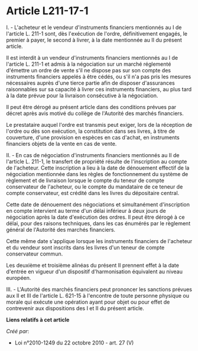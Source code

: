 # Article L211-17-1

I. - L'acheteur et le vendeur d'instruments financiers mentionnés au I de l'article L. 211-1 sont, dès l'exécution de
l'ordre, définitivement engagés, le premier à payer, le second à livrer, à la date mentionnée au II du présent article.

Il est interdit à un vendeur d'instruments financiers mentionnés au I de l'article L. 211-1 et admis à la négociation sur un
marché réglementé d'émettre un ordre de vente s'il ne dispose pas sur son compte des instruments financiers appelés à être
cédés, ou s'il n'a pas pris les mesures nécessaires auprès d'une tierce partie afin de disposer d'assurances raisonnables sur
sa capacité à livrer ces instruments financiers, au plus tard à la date prévue pour la livraison consécutive à la
négociation.

Il peut être dérogé au présent article dans des conditions prévues par décret après avis motivé du collège de l'Autorité des
marchés financiers.

Le prestataire auquel l'ordre est transmis peut exiger, lors de la réception de l'ordre ou dès son exécution, la constitution
dans ses livres, à titre de couverture, d'une provision en espèces en cas d'achat, en instruments financiers objets de la
vente en cas de vente.

II. - En cas de négociation d'instruments financiers mentionnés au II de l'article L. 211-1, le transfert de propriété
résulte de l'inscription au compte de l'acheteur. Cette inscription a lieu à la date de dénouement effectif de la négociation
mentionnée dans les règles de fonctionnement du système de règlement et de livraison lorsque le compte du teneur de compte
conservateur de l'acheteur, ou le compte du mandataire de ce teneur de compte conservateur, est crédité dans les livres du
dépositaire central.

Cette date de dénouement des négociations et simultanément d'inscription en compte intervient au terme d'un délai inférieur à
deux jours de négociation après la date d'exécution des ordres. Il peut être dérogé à ce délai, pour des raisons techniques,
dans les cas énumérés par le règlement général de l'Autorité des marchés financiers.

Cette même date s'applique lorsque les instruments financiers de l'acheteur et du vendeur sont inscrits dans les livres d'un
teneur de compte conservateur commun.

Les deuxième et troisième alinéas du présent II prennent effet à la date d'entrée en vigueur d'un dispositif d'harmonisation
équivalent au niveau européen.

III. - L'Autorité des marchés financiers peut prononcer les sanctions prévues aux II et III de l'article L. 621-15 à
l'encontre de toute personne physique ou morale qui exécute une opération ayant pour objet ou pour effet de contrevenir aux
dispositions des I et II du présent article.

**Liens relatifs à cet article**

_Créé par_:

  - Loi n°2010-1249 du 22 octobre 2010 - art. 27 (V)
